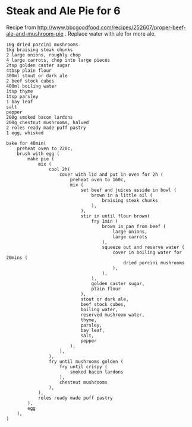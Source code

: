 Steak and Ale Pie for 6
=======================

Recipe from http://www.bbcgoodfood.com/recipes/252607/proper-beef-ale-and-mushroom-pie . Replace water with ale for more ale.

    10g dried porcini mushrooms
    1kg braising steak chunks
    2 large onions, roughly chop
    4 large carrots, chop into large pieces
    2tsp golden caster sugar
    4tbsp plain flour
    300ml stout or dark ale
    2 beef stock cubes
    400ml boiling water
    1tsp thyme
    1tsp parsley
    1 bay leaf
    salt
    pepper
    200g smoked bacon lardons
    200g chestnut mushrooms, halved
    2 roles ready made puff pastry
    1 egg, whisked

    bake for 40min(
        preheat oven to 220c,
        brush with egg (
            make pie (
                mix (
                    cool 2h(
                        cover with lid and put in oven for 2h (
                            preheat oven to 160c,
                            mix (
                                set beef and juices asside in bowl (
                                    brown in a little oil (
                                        braising steak chunks
                                    ),
                                ),
                                stir in until flour brown(
                                    fry 1min (
                                        brown in pan from beef (
                                            large onions,
                                            large carrots
                                        ),
                                        squeeze out and reserve water (
                                            cover in boiling water for 20mins (
                                                dried porcini mushrooms
                                            ),
                                        ),
                                    ),
                                    golden caster sugar,
                                    plain flour
                                ),
                                stout or dark ale,
                                beef stock cubes,
                                boiling water,
                                reserved mushroom water,
                                thyme,
                                parsley,
                                bay leaf,
                                salt,
                                pepper
                            ),
                        ),
                    ),
                    fry until mushrooms golden (
                        fry until crispy (
                            smoked bacon lardons
                        ),
                        chestnut mushrooms
                    ),
                ),
                roles ready made puff pastry
            ),
            egg
        ),
    )

